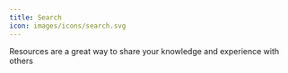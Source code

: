 ```yaml
---
title: Search
icon: images/icons/search.svg
---
```

Resources are a great way to share your knowledge and experience with others